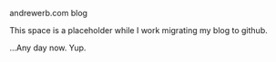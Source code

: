 andrewerb.com blog

This space is a placeholder while I work migrating my blog to github.

...Any day now. Yup.
